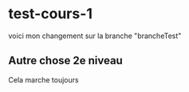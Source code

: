 # test-cours-1

voici mon changement sur la branche "brancheTest"

## Autre chose 2e niveau

Cela marche toujours
